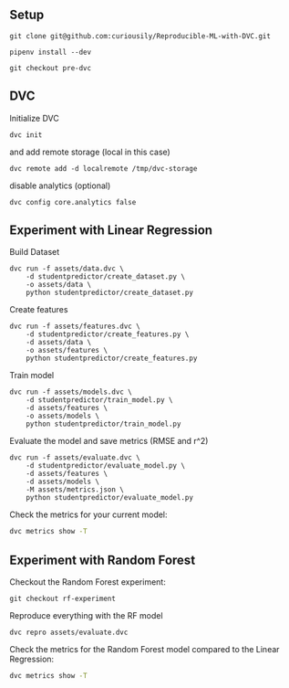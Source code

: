 ## Setup

```
git clone git@github.com:curiousily/Reproducible-ML-with-DVC.git
```

```
pipenv install --dev
```

```
git checkout pre-dvc
```

## DVC

Initialize DVC

```
dvc init
```

and add remote storage (local in this case)

```
dvc remote add -d localremote /tmp/dvc-storage
```

disable analytics (optional)

```
dvc config core.analytics false
```

## Experiment with Linear Regression

Build Dataset

```
dvc run -f assets/data.dvc \
    -d studentpredictor/create_dataset.py \
    -o assets/data \
    python studentpredictor/create_dataset.py
```

Create features

```
dvc run -f assets/features.dvc \
    -d studentpredictor/create_features.py \
    -d assets/data \
    -o assets/features \
    python studentpredictor/create_features.py
```

Train model

```
dvc run -f assets/models.dvc \
    -d studentpredictor/train_model.py \
    -d assets/features \
    -o assets/models \
    python studentpredictor/train_model.py
```

Evaluate the model and save metrics (RMSE and r^2)

```
dvc run -f assets/evaluate.dvc \
    -d studentpredictor/evaluate_model.py \
    -d assets/features \
    -d assets/models \
    -M assets/metrics.json \
    python studentpredictor/evaluate_model.py
```

Check the metrics for your current model:

```sh
dvc metrics show -T
```

## Experiment with Random Forest

Checkout the Random Forest experiment:

```
git checkout rf-experiment
```

Reproduce everything with the RF model

```
dvc repro assets/evaluate.dvc
```

Check the metrics for the Random Forest model compared to the Linear Regression:

```sh
dvc metrics show -T
```

